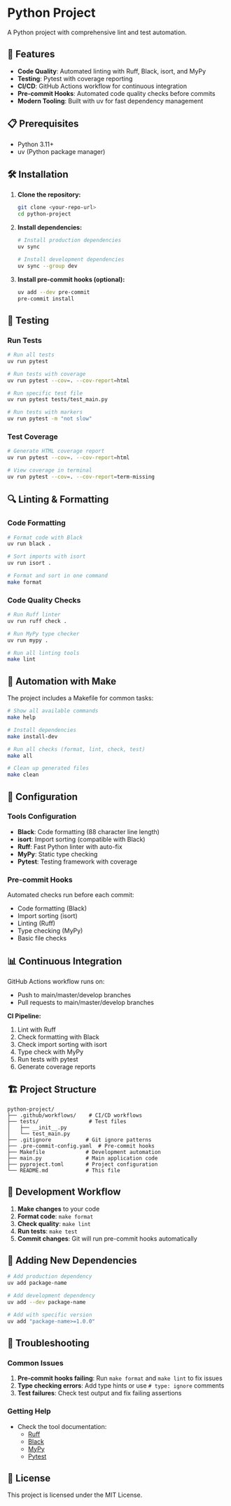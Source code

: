 # Python Project

A Python project with comprehensive lint and test automation.

## 🚀 Features

- **Code Quality**: Automated linting with Ruff, Black, isort, and MyPy
- **Testing**: Pytest with coverage reporting
- **CI/CD**: GitHub Actions workflow for continuous integration
- **Pre-commit Hooks**: Automated code quality checks before commits
- **Modern Tooling**: Built with uv for fast dependency management

## 📋 Prerequisites

- Python 3.11+
- uv (Python package manager)

## 🛠️ Installation

1. **Clone the repository:**
   ```bash
   git clone <your-repo-url>
   cd python-project
   ```

2. **Install dependencies:**
   ```bash
   # Install production dependencies
   uv sync
   
   # Install development dependencies
   uv sync --group dev
   ```

3. **Install pre-commit hooks (optional):**
   ```bash
   uv add --dev pre-commit
   pre-commit install
   ```

## 🧪 Testing

### Run Tests
```bash
# Run all tests
uv run pytest

# Run tests with coverage
uv run pytest --cov=. --cov-report=html

# Run specific test file
uv run pytest tests/test_main.py

# Run tests with markers
uv run pytest -m "not slow"
```

### Test Coverage
```bash
# Generate HTML coverage report
uv run pytest --cov=. --cov-report=html

# View coverage in terminal
uv run pytest --cov=. --cov-report=term-missing
```

## 🔍 Linting & Formatting

### Code Formatting
```bash
# Format code with Black
uv run black .

# Sort imports with isort
uv run isort .

# Format and sort in one command
make format
```

### Code Quality Checks
```bash
# Run Ruff linter
uv run ruff check .

# Run MyPy type checker
uv run mypy .

# Run all linting tools
make lint
```

## 🚀 Automation with Make

The project includes a Makefile for common tasks:

```bash
# Show all available commands
make help

# Install dependencies
make install-dev

# Run all checks (format, lint, check, test)
make all

# Clean up generated files
make clean
```

## 🔧 Configuration

### Tools Configuration

- **Black**: Code formatting (88 character line length)
- **isort**: Import sorting (compatible with Black)
- **Ruff**: Fast Python linter with auto-fix
- **MyPy**: Static type checking
- **Pytest**: Testing framework with coverage

### Pre-commit Hooks

Automated checks run before each commit:
- Code formatting (Black)
- Import sorting (isort)
- Linting (Ruff)
- Type checking (MyPy)
- Basic file checks

## 📊 Continuous Integration

GitHub Actions workflow runs on:
- Push to main/master/develop branches
- Pull requests to main/master/develop branches

**CI Pipeline:**
1. Lint with Ruff
2. Check formatting with Black
3. Check import sorting with isort
4. Type check with MyPy
5. Run tests with pytest
6. Generate coverage reports

## 🏗️ Project Structure

```
python-project/
├── .github/workflows/    # CI/CD workflows
├── tests/                # Test files
│   ├── __init__.py
│   └── test_main.py
├── .gitignore           # Git ignore patterns
├── .pre-commit-config.yaml  # Pre-commit hooks
├── Makefile             # Development automation
├── main.py              # Main application code
├── pyproject.toml       # Project configuration
└── README.md            # This file
```

## 🧹 Development Workflow

1. **Make changes** to your code
2. **Format code**: `make format`
3. **Check quality**: `make lint`
4. **Run tests**: `make test`
5. **Commit changes**: Git will run pre-commit hooks automatically

## 📝 Adding New Dependencies

```bash
# Add production dependency
uv add package-name

# Add development dependency
uv add --dev package-name

# Add with specific version
uv add "package-name>=1.0.0"
```

## 🐛 Troubleshooting

### Common Issues

1. **Pre-commit hooks failing**: Run `make format` and `make lint` to fix issues
2. **Type checking errors**: Add type hints or use `# type: ignore` comments
3. **Test failures**: Check test output and fix failing assertions

### Getting Help

- Check the tool documentation:
  - [Ruff](https://docs.astral.sh/ruff/)
  - [Black](https://black.readthedocs.io/)
  - [MyPy](https://mypy.readthedocs.io/)
  - [Pytest](https://docs.pytest.org/)

## 📄 License

This project is licensed under the MIT License.
